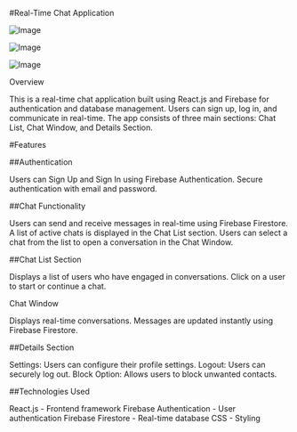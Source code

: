 #Real-Time Chat Application

![Image](https://github.com/user-attachments/assets/f71405a9-7d3e-4e78-b93c-d3d1645cd0e8)

![Image](https://github.com/user-attachments/assets/0dff3484-ea60-4477-886a-95030eb22ab4)

![Image](https://github.com/user-attachments/assets/9018b3bb-b3d6-4a19-ad7b-96fde7374904)

Overview

This is a real-time chat application built using React.js and Firebase for authentication and database management. Users can sign up, log in, and communicate in real-time. The app consists of three main sections: Chat List, Chat Window, and Details Section.

#Features

##Authentication

Users can Sign Up and Sign In using Firebase Authentication.
Secure authentication with email and password.

##Chat Functionality

Users can send and receive messages in real-time using Firebase Firestore.
A list of active chats is displayed in the Chat List section.
Users can select a chat from the list to open a conversation in the Chat Window.

##Chat List Section

Displays a list of users who have engaged in conversations.
Click on a user to start or continue a chat.

Chat Window

Displays real-time conversations.
Messages are updated instantly using Firebase Firestore.

##Details Section

Settings: Users can configure their profile settings.
Logout: Users can securely log out.
Block Option: Allows users to block unwanted contacts.

##Technologies Used

React.js - Frontend framework
Firebase Authentication - User authentication
Firebase Firestore - Real-time database
CSS - Styling

